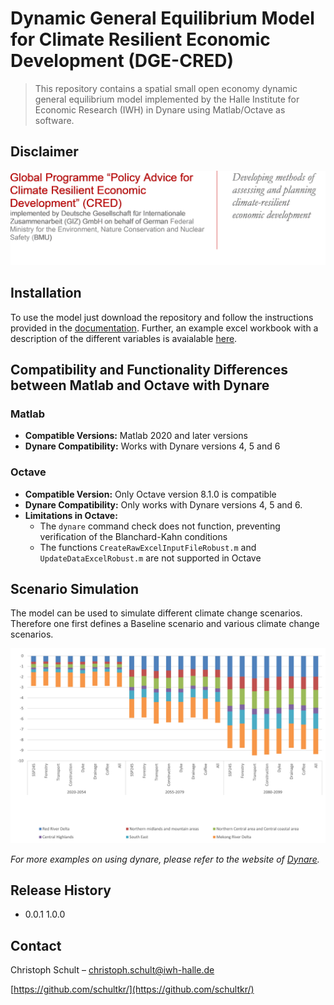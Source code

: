 # Dynamic General Equilibrium Model for Climate Resilient Economic Development (DGE-CRED)
> This repository contains a spatial small open economy dynamic general equilibrium model implemented by the Halle Institute for Economic Research (IWH) in Dynare using Matlab/Octave as software.

## Disclaimer

![](pictures/CRED_Disclaimer.png)


## Installation

To use the model just download the repository and follow the instructions provided in the [documentation](https://github.com/schultkr/DGE-CRED/blob/master/DGE-CRED%20Model%20Technical%20Report.pdf).
Further, an example excel workbook with a description of the different variables is avaialable [here](https://github.com/schultkr/DGE-CRED/blob/master/DGE_CRED_Model/ExcelFiles/ModelSimulationandCalibration17Sectorsand6Regions.xlsx).

## Compatibility and Functionality Differences between Matlab and Octave with Dynare

### Matlab
- **Compatible Versions:** Matlab 2020 and later versions
- **Dynare Compatibility:** Works with Dynare versions 4, 5 and 6

### Octave
- **Compatible Version:** Only Octave version 8.1.0 is compatible
- **Dynare Compatibility:** Only works with Dynare versions 4, 5 and 6.
- **Limitations in Octave:**
  - The `dynare` command check does not function, preventing verification of the Blanchard-Kahn conditions
  - The functions `CreateRawExcelInputFileRobust.m` and `UpdateDataExcelRobust.m` are not supported in Octave


## Scenario Simulation

The model can be used to simulate different climate change scenarios. Therefore one first defines a Baseline scenario and various climate change scenarios. 

![](pictures/RegionsVASSP245.jpg)

_For more examples on using dynare, please refer to the website of [Dynare](https://www.dynare.org/)._

## Release History

* 0.0.1
  1.0.0

## Contact

Christoph Schult – christoph.schult@iwh-halle.de

[https://github.com/schultkr/](https://github.com/schultkr/)


<!-- Markdown link & img dfn's -->
[npm-image]: https://img.shields.io/npm/v/datadog-metrics.svg?style=flat-square
[npm-url]: https://npmjs.org/package/datadog-metrics
[npm-downloads]: https://img.shields.io/npm/dm/datadog-metrics.svg?style=flat-square
[travis-image]: https://img.shields.io/travis/dbader/node-datadog-metrics/master.svg?style=flat-square
[travis-url]: https://travis-ci.org/dbader/node-datadog-metrics
[wiki]: https://github.com/yourname/yourproject/wiki
